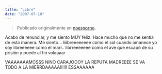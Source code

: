 ```yaml
---
title: "Libre"
date: "2007-07-10"
---
```


> Publicado originalmente en [noesporno](/noesporno).

Acabo de renunciar, y me siento MUY feliz. Hace mucho que no me sentía de esta manera. Me siento... liiibreeeeeeee como el sol cuando amanece yo soy libreeeeee como el marr.. librreeeeeee como el ave que escapó de su prisión y puede al fin volaaaar

VAAAAAAAMOSSS NINO CARAJOOOY LA REPUTA MADREEEE SE VA TODO A LA MIERRDAAAAA!!!!!! ESSAAAAAA